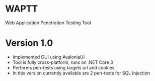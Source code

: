 # WAPTT
 Web Application Penetration Testing Tool
 
# Version 1.0
- Implemented GUI using AvaloniaUI
- Tool is fully cross-platform, runs on .NET Core 3
- Performs pen-tests using targets url and cookies
- In this version currently available are 2 pen-tests for SQL Injection
